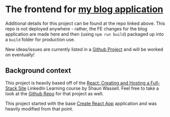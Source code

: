 # The frontend for [my blog application](https://github.com/vpatel22/my-blog-app)

Additional details for this project can be found at the repo linked above. This repo is not deployed anywhere - rather, the FE changes for the blog application are made here and then (using `npm run build`) packaged up into a `build` folder for production use.

New ideas/issues are currently listed in a [Github Project](https://github.com/users/vpatel22/projects/2) and will be worked on eventually!

## Background context

This project is heavily based off of the [React: Creating and Hosting a Full-Stack Site](https://www.linkedin.com/learning/react-creating-and-hosting-a-full-stack-site-15153869?contextUrn=urn%3Ali%3AlyndaLearningPath%3A593715e0498e9e9be7fb8506&u=103733490) LinkedIn Learning course by Shaun Wassell. Feel free to take a look at the [Github Repo](https://github.com/LinkedInLearning/react-creating-and-hosting-a-full-stack-site-3209140) for that project as well.

This project started with the base [Create React App](https://github.com/facebook/create-react-app) application and was heavily modified from that point.